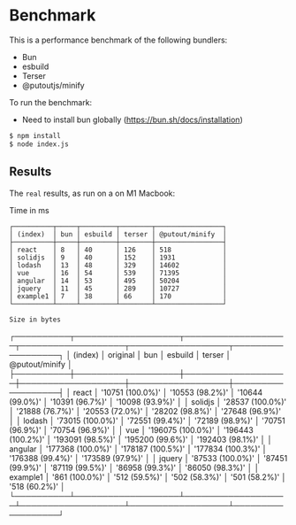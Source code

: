 # Benchmark

This is a performance benchmark of the following bundlers:

- Bun
- esbuild
- Terser
- @putoutjs/minify

To run the benchmark:

- Need to install bun globally (https://bun.sh/docs/installation)

```sh
$ npm install
$ node index.js
```

## Results

The `real` results, as run on a on M1 Macbook:

Time in ms

```
┌──────────┬─────┬─────────┬────────┬─────────────────┐
│ (index)  │ bun │ esbuild │ terser │ @putout/minify  │
├──────────┼─────┼─────────┼────────┼─────────────────┤
│ react    │ 8   │ 40      │ 126    │ 518             │
│ solidjs  │ 9   │ 40      │ 152    │ 1931            │
│ lodash   │ 13  │ 48      │ 329    │ 14602           │
│ vue      │ 16  │ 54      │ 539    │ 71395           │
│ angular  │ 14  │ 53      │ 495    │ 50204           │
│ jquery   │ 11  │ 45      │ 289    │ 10727           │
│ example1 │ 7   │ 38      │ 66     │ 170             │
└──────────┴─────┴─────────┴────────┴─────────────────┘

Size in bytes

```
┌──────────┬───────────────────┬───────────────────┬───────────────────┬──────────────────┬──────────────────┐
│ (index)  │ original          │ bun               │ esbuild           │ terser           │ @putout/minify  │
├──────────┼───────────────────┼───────────────────┼───────────────────┼──────────────────┼──────────────────┤
│ react    │ '10751 (100.0%)'  │ '10553 (98.2%)'   │ '10644 (99.0%)'   │ '10391 (96.7%)'  │ '10098 (93.9%)'  │
│ solidjs  │ '28537 (100.0%)'  │ '21888 (76.7%)'   │ '20553 (72.0%)'   │ '28202 (98.8%)'  │ '27648 (96.9%)'  │
│ lodash   │ '73015 (100.0%)'  │ '72551 (99.4%)'   │ '72189 (98.9%)'   │ '70751 (96.9%)'  │ '70754 (96.9%)'  │
│ vue      │ '196075 (100.0%)' │ '196443 (100.2%)' │ '193091 (98.5%)'  │ '195200 (99.6%)' │ '192403 (98.1%)' │
│ angular  │ '177368 (100.0%)' │ '178187 (100.5%)' │ '177834 (100.3%)' │ '176388 (99.4%)' │ '173589 (97.9%)' │
│ jquery   │ '87533 (100.0%)'  │ '87451 (99.9%)'   │ '87119 (99.5%)'   │ '86958 (99.3%)'  │ '86050 (98.3%)'  │
│ example1 │ '861 (100.0%)'    │ '512 (59.5%)'     │ '502 (58.3%)'     │ '501 (58.2%)'    │ '518 (60.2%)'    │
└──────────┴───────────────────┴───────────────────┴───────────────────┴──────────────────┴──────────────────┘
```
